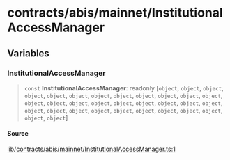 # contracts/abis/mainnet/InstitutionalAccessManager

## Variables

### InstitutionalAccessManager

> `const` **InstitutionalAccessManager**: readonly [`object`, `object`, `object`, `object`, `object`, `object`, `object`, `object`, `object`, `object`, `object`, `object`, `object`, `object`, `object`, `object`, `object`, `object`, `object`, `object`, `object`, `object`, `object`, `object`, `object`, `object`, `object`, `object`, `object`, `object`, `object`, `object`]

#### Source

[lib/contracts/abis/mainnet/InstitutionalAccessManager.ts:1](https://github.com/PufferFinance/puffer-sdk/blob/aefe0b10082fca662f07e13dcc79dde5767cf806/lib/contracts/abis/mainnet/InstitutionalAccessManager.ts#L1)
